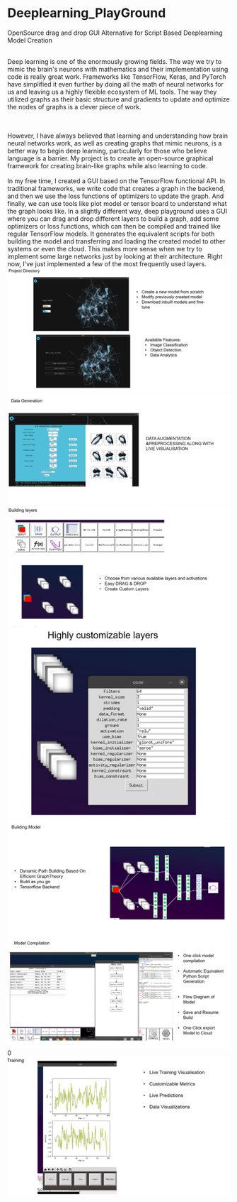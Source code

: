# Deeplearning_PlayGround
 OpenSource drag and drop GUI Alternative for Script Based Deeplearning Model Creation 

   <br>Deep learning is one of the enormously growing fields. The way we try to mimic the brain's neurons with mathematics and their implementation using code is really great work.
   Frameworks like TensorFlow, Keras, and PyTorch have simplified it even further by doing all the math of neural networks for us and leaving us a highly flexible ecosystem of ML tools. The way they utilized graphs as their basic structure and gradients to update and optimize the nodes of graphs is a clever piece of work.
   
   <br><br>However, I have always believed that learning and understanding how brain neural networks work, as well as creating graphs that mimic neurons, is a better way to begin deep learning, particularly for those who believe language is a barrier.
   My project is to create an open-source graphical framework for creating brain-like graphs while also learning to code.
   <br><br>
   In my free time, I created a GUI based on the TensorFlow functional API. In traditional frameworks, we write code that creates a graph in the backend, and then we use the loss functions of optimizers to update the graph. And finally, we can use tools like plot model or tensor board to understand what the graph looks like. In a slightly different way, deep playground uses a GUI where you can drag and drop different layers to build a graph, add some optimizers or loss functions, which can then be compiled and trained like regular TensorFlow models.
    It generates the equivalent scripts for both building the model and transferring and loading the created model to other systems or even the cloud.
   This makes more sense when we try to implement some large networks just by looking at their architecture.
   Right now, I've just implemented a few of the most frequently used layers.   
![alt text](https://github.com/crazysuryaa/Deeplearning_PlayGround/blob/master/images/img%20(1).png?raw=true)
![alt text](https://github.com/crazysuryaa/Deeplearning_PlayGround/blob/master/images/img%20(2).png?raw=true)
![alt text](https://github.com/crazysuryaa/Deeplearning_PlayGround/blob/master/images/img%20(3).png?raw=true)
![alt text](https://github.com/crazysuryaa/Deeplearning_PlayGround/blob/master/images/img%20(4).png?raw=true)
![alt text](https://github.com/crazysuryaa/Deeplearning_PlayGround/blob/master/images/img%20(5).png?raw=true)
![alt text](https://github.com/crazysuryaa/Deeplearning_PlayGround/blob/master/images/img%20(6).png?raw=true)0
![alt text](https://github.com/crazysuryaa/Deeplearning_PlayGround/blob/master/images/img%20(7).png?raw=true)
